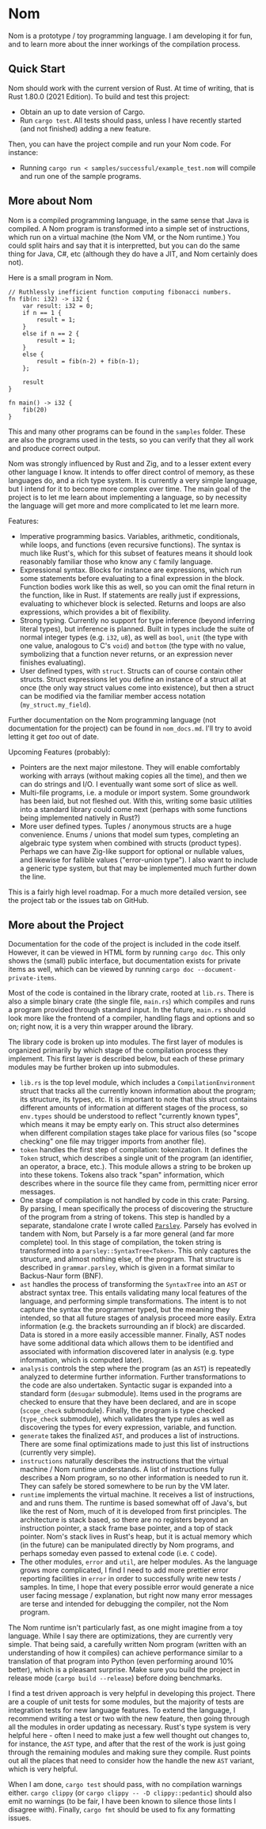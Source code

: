 
# Nom

Nom is a prototype / toy programming language. I am developing it for fun, and to
learn more about the inner workings of the compilation process.

## Quick Start

Nom should work with the current version of Rust. At time of writing, that is
Rust 1.80.0 (2021 Edition). To build and test this project:
- Obtain an up to date version of Cargo.
- Run `cargo test`. All tests should pass, unless I have recently started (and not finished)
  adding a new feature.

Then, you can have the project compile and run your Nom code. For instance:
- Running `cargo run < samples/successful/example_test.nom` will compile and run one of the sample programs.

## More about Nom

Nom is a compiled programming language, in the same sense that Java is compiled.
A Nom program is transformed into a simple set of instructions, which run on a virtual
machine (the Nom VM, or the Nom runtime.) You could split hairs and say that it is
interpretted, but you can do the same thing for Java, C#, etc (although they do have a JIT, and
Nom certainly does not).

Here is a small program in Nom.

```
// Ruthlessly inefficient function computing fibonacci numbers.
fn fib(n: i32) -> i32 {
    var result: i32 = 0;
    if n == 1 {
        result = 1;
    }
    else if n == 2 {
        result = 1;
    }
    else {
        result = fib(n-2) + fib(n-1);
    };

    result
}

fn main() -> i32 {
    fib(20)
}
```

This and many other programs can be found in the `samples` folder. These are also
the programs used in the tests, so you can verify that they all work and produce 
correct output.

Nom was strongly influenced by Rust and Zig, and to a lesser extent every other
language I know. It intends to offer direct control of memory, as these languages
do, and a rich type system. It is currently a very simple language, but I intend
for it to become more complex over time. The main goal of the project is to let
me learn about implementing a language, so by necessity the language will get more
and more complicated to let me learn more.

Features:
- Imperative programming basics. Variables, arithmetic, conditionals, while loops, and functions
  (even recursive functions). The syntax is much like Rust's, which for this subset
  of features means it should look reasonably familiar those who know any `C` family language.
- Expressional syntax. Blocks for instance are expressions, which run some statements
  before evaluating to a final expression in the block. Function bodies work like
  this as well, so you can omit the final return in the function, like in Rust. If
  statements are really just if expressions, evaluating to whichever block is selected.
  Returns and loops are also expressions, which provides a bit of flexibility.
- Strong typing. Currently no support for type inference (beyond inferring literal
  types), but inference is planned. Built in types include the suite of normal integer
  types (e.g. `i32`, `u8`), as well as `bool`, `unit` (the type with one value, analogous
  to C's `void`) and `bottom` (the type with no value, symbolizing that a function
  never returns, or an expression never finishes evaluating). 
- User defined types, with `struct`. Structs can of course contain other structs.
  Struct expressions let you define an instance of a struct all at once (the only
  way struct values come into existence), but then a struct can be modified via
  the familiar member access notation (`my_struct.my_field`).

Further documentation on the Nom programming language (not documentation for the
project) can be found in `nom_docs.md`. I'll try to avoid letting it get *too* out
of date.

Upcoming Features (probably):
- Pointers are the next major milestone. They will enable comfortably working with
  arrays (without making copies all the time), and then we can do strings and I/O. 
  I eventually want some sort of slice as well.
- Multi-file programs, i.e. a module or import system. Some groundwork has been
  laid, but not fleshed out. With this, writing some basic utilities into a standard
  library could come next (perhaps with some functions being implemented natively
  in Rust?)  
- More user defined types. Tuples / anonymous structs are a huge convenience. Enums 
  / unions that model sum types, completing an algebraic type system when combined
  with structs (product types). Perhaps we can have Zig-like support for optional 
  or nullable values, and likewise for fallible values ("error-union type"). I also
  want to include a generic type system, but that may be implemented much further
  down the line.

This is a fairly high level roadmap. For a much more detailed version, see the
project tab or the issues tab on GitHub.
  
## More about the Project

Documentation for the code of the project is included in the code itself. However,
it can be viewed in HTML form by running `cargo doc`. This only shows the (small) public interface,
but documentation exists for private items as well, which can be viewed by running
`cargo doc --document-private-items`.

Most of the code is contained in the library crate, rooted at `lib.rs`. There is also
a simple binary crate (the single file, `main.rs`) which compiles and runs a program
provided through standard input. In the future, `main.rs` should look more like the frontend
of a compiler, handling flags and options and so on; right now, it is a very thin wrapper
around the library.

The library code is broken up into modules. The first layer of modules is organized primarily
by which stage of the compilation process they implement. This first layer is described
below, but each of these primary modules may be further broken up into submodules.

- `lib.rs` is the top level module, which includes a `CompilationEnvironment` struct
  that tracks all the currently known information about the program; its structure, its
  types, etc. It is important to note that this struct contains different amounts of information
  at different stages of the process, so `env.types` should be understood to reflect
  "currently known types", which means it may be empty early on. This struct also
  determines when different compilation stages take place for various files (so "scope checking"
  one file may trigger imports from another file).
- `token` handles the first step of compilation: tokenization. It defines the `Token`
  struct, which describes a single unit of the program (an identifier, an operator, a brace,
  etc.). This module allows a string to be broken up into these tokens. Tokens also
  track "span" information, which describes where in the source file they came from,
  permitting nicer error messages.
- One stage of compilation is not handled by code in this crate: Parsing. By parsing,
  I mean specifically the process of discovering the structure of the program from
  a string of tokens. This step is handled by a separate, standalone crate I wrote
  called [`Parsley`](https://github.com/JacquelineCasey/Parsley.git#beb70bfb). Parsely
  has evolved in tandem with Nom, but Parsely is a far more general (and far more
  complete) tool. In this stage of compilation, the token string is transformed into
  a `parsley::SyntaxTree<Token>`. This only captures the structure, and almost nothing
  else, of the program. That structure is described in `grammar.parsley`, which
  is given in a format similar to Backus-Naur form (BNF). 
- `ast` handles the process of transforming the `SyntaxTree` into an `AST` or abstract
  syntax tree. This entails validating many local features of the language, and performing
  simple transformations. The intent is to not capture the syntax the programmer typed,
  but the meaning they intended, so that all future stages of analysis proceed more
  easily. Extra information (e.g. the brackets surrounding an if block) are discarded.
  Data is stored in a more easily accessible manner. Finally, AST nodes have some
  additional data which allows them to be identified and associated with information
  discovered later in analysis (e.g. type information, which is computed later).
- `analysis` controls the step where the program (as an `AST`) is repeatedly
  analyzed to determine further information. Further transformations to the code are
  also undertaken. Syntactic sugar is expanded into a standard form (`desugar` submodule). Items used in the programs are checked to ensure that they have been declared, and are in scope (`scope_check` submodule). Finally, the program is type checked (`type_check` submodule), which validates the type
  rules as well as discovering the types for every expression, variable, and function.
- `generate` takes the finalized `AST`, and produces a list of instructions. There
  are some final optimizations made to just this list of instructions (currently
  very simple).
- `instructions` naturally describes the instructions that the virtual machine / 
  Nom runtime understands. A list of instructions fully describes a Nom program,
  so no other information is needed to run it. They can safely be stored somewhere
  to be run by the VM later.
- `runtime` implements the virtual machine. It receives a list of instructions, and
  and runs them. The runtime is based somewhat off of Java's, but like the rest of
  Nom, much of it is developed from first principles. The architecture is stack
  based, so there are no registers beyond an instruction pointer, a stack frame
  base pointer, and a top of stack pointer. Nom's stack lives in Rust's heap, but
  it is actual memory which (in the future) can be manipulated directly by Nom programs,
  and perhaps someday even passed to extenal code (i.e. `C` code).
- The other modules, `error` and `util`, are helper modules. As the language grows
  more complicated, I find I need to add more prettier error reporting facilities in
  `error` in order to successfully write new tests / samples. In time, I hope that
  every possible error would generate a nice user facing message / explanation, but
  right now many error messages are terse and intended for debugging the compiler,
  not the Nom program.

The Nom runtime isn't particularly fast, as one might imagine from a toy language. While I say
there are optimizations, they are currently very simple. That being said, a carefully
written Nom program (written with an understanding of how it compiles) can achieve
performance similar to a translation of that program into Python (even performing
around 10% better), which is a pleasant surprise. Make sure you build the project in
release mode (`cargo build --release`) before doing benchmarks.

I find a test driven approach is very helpful in developing this project. There
are a couple of unit tests for some modules, but the majority of tests are integration
tests for new language features. To extend the language, I recommend writing a test
or two with the new feature, then going through all the modules in order updating
as necessary. Rust's type system is very helpful here - often I need to make just
a few well thought out changes to, for instance, the `AST` type, and after that the
rest of the work is just going through the remaining modules and making sure they
compile. Rust points out all the places that need to consider how the handle the new
`AST` variant, which is very helpful.

When I am done, `cargo test` should pass, with no compilation warnings either. `cargo clippy` 
(or `cargo clippy -- -D clippy::pedantic`) should also emit no warnings (to be fair, 
I have been known to silence those lints I disagree with). Finally, `cargo fmt` 
should be used to fix any formatting issues.

